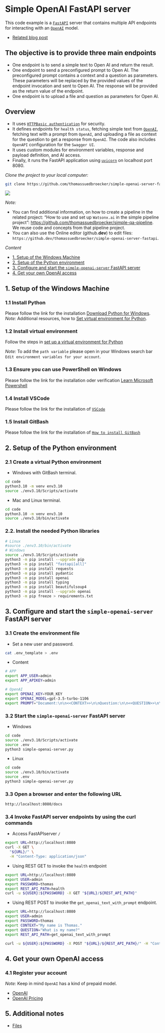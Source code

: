 # Simple OpenAI FastAPI server

This code example is a [`FastAPI`](https://fastapi.tiangolo.com/) server that contains multiple API endpoints for interacting with an [`OpenAI`](https://openai.com/) model. 

* [Related blog post](https://suedbroecker.net/2023/11/23/how-to-create-a-fastapi-server-to-use-openai-models/)

## The objective is to provide three main endpoints

* One endpoint is to send a simple text to Open AI and return the result.
* One endpoint to send a preconfigured prompt to Open AI. The preconfigured prompt contains a context and a question as parameters. These parameters will be replaced by the provided values of the endpoint invocation and sent to Open AI. The response will be provided as the return value of the endpoint.
* One endpoint is to upload a file and question as parameters for Open AI.
 
## Overview

* It uses [`HTTPBasic authentication`](https://en.wikipedia.org/wiki/Basic_access_authentication) for security. 
* It defines endpoints for `health status`, fetching simple text from [`OpenAI`](https://openai.com/), fetching text with a prompt from `OpenAI`, and uploading a file as context for the question to get a response from `OpenAI`. 
The code also includes `OpenAPI` configuration for the `Swagger UI`. 
* It uses custom modules for environment variables, response and payload definition, and AI access. 
* Finally, it runs the FastAPI application using [`uvicorn`](https://www.uvicorn.org/) on localhost port 8080.

_Clone the project to your local computer:_

```sh
git clone https://github.com/thomassuedbroecker/simple-openai-server-fastapi.git
```

![](/images/2023-11-22_fastapi-01.gif)

_Note:_ 

  * You can find additional information, on how to create a pipeline in the related project: “How to use and set up `Watsonx.ai` in the simple pipeline project”: https://github.com/thomassuedbroecker/simple-qa-pipeline. We reuse code and concepts from that pipeline project.
  * You can also use the Online editor (github.**dev**) to edit files: `https://github.dev/thomassuedbroecker/simple-openai-server-fastapi`.

_Content_

* [1. Setup of the Windows Machine](#1-setup-windows-machine)
* [2. Setup of the Python environment](#2-setup-the-python-environment)
* [3. Configure and start the `simple-openai-server` FastAPI server](#3-configure-and-start-the-simple-openai-server-fastapi-server)
* [4. Get your own OpenAI access](#4-get-your-own-openai-access)

## 1. Setup of the Windows Machine

### 1.1 Install Python

Please follow the link for the installation [Download Python for Windows](https://www.python.org/downloads/windows/).
_Note:_ Additional resources, how to [Set virtual environment for Python](https://suedbroecker.net/2023/05/23/set-a-virtual-environment-for-python/).

### 1.2 Install virtual environment

Follow the steps in [set up a virtual environment for Python](https://suedbroecker.net/2023/05/23/set-a-virtual-environment-for-python/)

_Note:_ To add the `path variable` please open in your Windows search bar `Edit environment variables for your account`.
 
### 1.3 Ensure you can use PowerShell on Windows

Please follow the link for the installation oder verification [Learn Microsoft Powershell](https://learn.microsoft.com/en-us/powershell/scripting/windows-powershell/starting-windows-powershell?view=powershell-7.3)

### 1.4 Install VSCode

Please follow the link for the installation of [`VSCode`](https://code.visualstudio.com/)

### 1.5 Install GitBash

Please follow the link for the installation of [`How to install GitBash`](https://www.educative.io/answers/how-to-install-git-bash-in-windows)

## 2. Setup of the Python environment

### 2.1 Create a virtual Python environment

* Windows with GitBash terminal.

```sh
cd code
python3.10 -m venv env3.10
source ./env3.10/Scripts/activate
```

* Mac and Linux terminal.

```sh
cd code
python3.10 -m venv env3.10
source ./env3.10/bin/activate
```

### 2.2. Install the needed Python libraries 

```sh
# Linux
#source ./env3.10/bin/activate 
# Windows
source ./env3.10/Scripts/activate 
python3 -m pip install --upgrade pip
python3 -m pip install "fastapi[all]"
python3 -m pip install requests
python3 -m pip install pydantic
python3 -m pip install openai
python3 -m pip install typing
python3 -m pip install beautifulsoup4
python3 -m pip install --upgrade openai
python3 -m pip freeze > requirements.txt 
```

## 3. Configure and start the `simple-openai-server` FastAPI server

### 3.1 Create the environment file

* Set a new user and password.

```sh
cat .env_template > .env
```
* Content

```sh
# APP
export APP_USER=admin
export APP_APIKEY=admin

# OpenAI
export OPENAI_KEY=YOUR_KEY
export OPENAI_MODEL=gpt-3.5-turbo-1106
export PROMPT="Document:\n\n<<CONTEXT>>\n\nQuestion:\n\n<<QUESTION>>\n\nAnswer:\n\n"
```

### 3.2 Start the `simple-openai-server` FastAPI server

* Windows 

```sh
cd code
source ./env3.10/Scripts/activate 
source .env
python3 simple-openai-server.py
```

* Linux

```sh
cd code
source ./env3.10/bin/activate 
source .env
python3 simple-openai-server.py
```

### 3.3 Open a browser and enter the following URL

```sh
http://localhost:8080/docs
```

### 3.4 Invoke FastAPI server endpoints by using the curl commands

* Access FastAPIserver `/`

```sh
export URL=http://localhost:8080
curl -X GET \
  "${URL}/" \
  -H "Content-Type: application/json" 
```

* Using REST GET to invoke the `health` endpoint

```sh
export URL=http://localhost:8080
export USER=admin
export PASSWORD=thomas
export REST_API_PATH=health
curl -u ${USER}:${PASSWORD} -X GET "${URL}/${REST_API_PATH}"
```

* Using REST POST to invoke the `get_openai_text_with_prompt` endpoint.

```sh
export URL=http://localhost:8080
export USER=admin
export PASSWORD=thomas
export CONTEXT="My name is Thomas."
export QUESTION="What is my name?"
export REST_API_PATH=get_openai_text_with_prompt

curl -u ${USER}:${PASSWORD} -X POST "${URL}/${REST_API_PATH}/" -H "Content-Type: application/json" -d "{\"context\":\"${CONTEXT}\",\"question\":\"${QUESTION}\"}"
```

## 4. Get your own OpenAI access

### 4.1 Register your account

_Note:_ Keep in mind `OpenAI` has a kind of prepaid model.

* [OpenAI](https://openai.com/blog/openai-api)
* [OpenAI Pricing](https://openai.com/pricing)

## 5. Additional notes

* [Files](https://fastapi.tiangolo.com/tutorial/request-files/)

